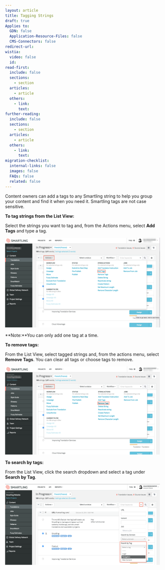 ```yaml
---
layout: article
title: Tagging Strings
draft: true
Applies to:
  GDN: false
  Application-Resource-Files: false
  CMS-Connectors: false
redirect-url:
wistia:
  video: false
  id:
read-first:
  include: false
  sections:
    - section
  articles:
    - article
  others:
    - link:
      text:
further-reading:
  include: false
  sections:
    - section
  articles:
    - article
  others:
    - link:
      text:
migration-checklist:
  internal-links: false
  images: false
  FAQs: false
  related: false
---
```



Content owners can add a tags to any Smartling string to help you group your content and find it when you need it. Smartling tags are not case sensitive.

**To tag strings from the List View:**

Select the strings you want to tag and, from the Actions menu, select **Add Tags** and type a tag.

![](/uploads/versions/tagging1---x----1260-732x---.png)

**Note:**You can only add one tag at a time.

**To remove tags:**

From the List View, select tagged strings and, from the actions menu, select **Remove Tags**. You can clear all tags or choose tags to remove.

![](/uploads/versions/tagging2---x----1257-718x---.png)

**To search by tags:**

From the List View, click the search dropdown and select a tag under **Search by Tag**.

![](/uploads/versions/tagging3---x----1249-651x---.png)